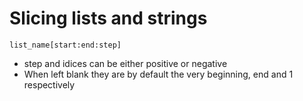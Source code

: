 # Slicing lists and strings

```
list_name[start:end:step]
```
-  step and idices can be either positive or negative
-  When left blank they are by default the very beginning, end and 1 respectively
